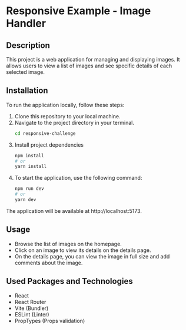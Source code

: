# Responsive Example - Image Handler

## Description

This project is a web application for managing and displaying images. It allows users to view a list of images and see specific details of each selected image.

## Installation

To run the application locally, follow these steps:

1. Clone this repository to your local machine.
2. Navigate to the project directory in your terminal.
   ```sh
   cd responsive-challenge
   ```
3. Install project dependencies
   ```sh
   npm install
   # or
   yarn install
   ```
4. To start the application, use the following command:
   ```sh
   npm run dev
   # or
   yarn dev
   ```

The application will be available at http://localhost:5173.

## Usage

- Browse the list of images on the homepage.
- Click on an image to view its details on the details page.
- On the details page, you can view the image in full size and add comments about the image.

## Used Packages and Technologies

- React
- React Router
- Vite (Bundler)
- ESLint (Linter)
- PropTypes (Props validation)
